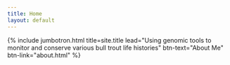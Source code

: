 ```yaml
---
title: Home
layout: default
---
```


{% include jumbotron.html title=site.title lead="Using genomic tools to monitor and conserve various bull trout life histories" btn-text="About Me" btn-link="about.html" %}
